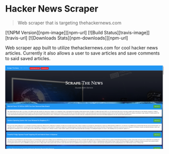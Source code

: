 # Hacker News Scraper
> Web scraper that is targeting thehackernews.com

[![NPM Version][npm-image]][npm-url]
[![Build Status][travis-image]][travis-url]
[![Downloads Stats][npm-downloads]][npm-url]

Web scraper app built to utilize thehackernews.com for cool hacker news articles. Currently it also allows a user to save articles and save comments to said saved articles.

![](scraper.png)
